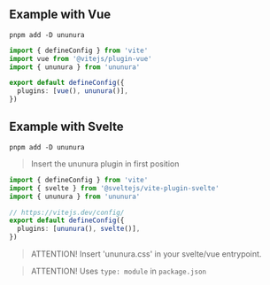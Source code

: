 ## Example with Vue

`pnpm add -D ununura`

```ts
import { defineConfig } from 'vite'
import vue from '@vitejs/plugin-vue'
import { ununura } from 'ununura'

export default defineConfig({
  plugins: [vue(), ununura()],
})
```

## Example with Svelte

`pnpm add -D ununura`

> Insert the ununura plugin in first position

```ts
import { defineConfig } from 'vite'
import { svelte } from '@sveltejs/vite-plugin-svelte'
import { ununura } from 'ununura'

// https://vitejs.dev/config/
export default defineConfig({
  plugins: [ununura(), svelte()],
})
```

> ATTENTION! Insert 'ununura.css' in your svelte/vue entrypoint.

> ATTENTION! Uses `type: module` in `package.json`